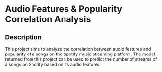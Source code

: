 # Audio Features & Popularity Correlation Analysis
## Description
This project aims to analyze the correlation between audio features and popularity of a songs on the Spotify music streaming platform. The model returned from this project can be used to predict the number of streams of a songs on Spotify based on its audio features.
